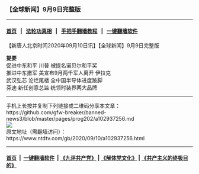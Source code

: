### 【全球新闻】9月9日完整版
------------------------

#### [首页](https://github.com/gfw-breaker/banned-news3/blob/master/README.md) &nbsp;&nbsp;|&nbsp;&nbsp; [法轮功真相](https://github.com/begood0513/basic/blob/master/README.md)  &nbsp;&nbsp;|&nbsp;&nbsp; [手把手翻墙教程](https://github.com/gfw-breaker/guides/wiki)  &nbsp;&nbsp;|&nbsp;&nbsp; [一键翻墙软件](https://github.com/gfw-breaker/nogfw/blob/master/README.md)  



<div><div class="post_content" itemprop="articleBody">
 <p>
  【新唐人北京时间2020年09月10日讯】【全球新闻】9月9日完整版
 </p>
 <p>
  <strong>
   提要
  </strong>
  <br/>
  促进中东和平
  <ok href="https://www.ntdtv.com/gb/川普.htm">
   川普
  </ok>
  被提名诺贝尔和平奖
  <br/>
  推进中东撤军 美宣布9月两千军人离开
  <ok href="https://www.ntdtv.com/gb/伊拉克.htm">
   伊拉克
  </ok>
  <br/>
  <ok href="https://www.ntdtv.com/gb/武汉弘芯.htm">
   武汉弘芯
  </ok>
  沦烂尾楼 全中国半导体进度跛脚
  <br/>
  <ok href="https://www.ntdtv.com/gb/芬迪.htm">
   芬迪
  </ok>
  新任创意总监 统领时装界两大品牌
 </p>
 <div class="single_ad">
 </div>
</div>
</div>
<hr/>
手机上长按并复制下列链接或二维码分享本文章：<br/>
https://github.com/gfw-breaker/banned-news3/blob/master/pages/prog202/a102937256.md <br/>
<a href='https://github.com/gfw-breaker/banned-news3/blob/master/pages/prog202/a102937256.md'><img src='https://github.com/gfw-breaker/banned-news3/blob/master/pages/prog202/a102937256.md.png'/></a> <br/>
原文地址（需翻墙访问）：https://www.ntdtv.com/gb/2020/09/10/a102937256.html


------------------------
#### [首页](https://github.com/gfw-breaker/banned-news3/blob/master/README.md) &nbsp;|&nbsp; [一键翻墙软件](https://github.com/gfw-breaker/nogfw/blob/master/README.md) &nbsp;| [《九评共产党》](https://github.com/gfw-breaker/9ping.md/blob/master/README.md#九评之一评共产党是什么) | [《解体党文化》](https://github.com/gfw-breaker/jtdwh.md/blob/master/README.md) | [《共产主义的终极目的》](https://github.com/gfw-breaker/gczydzjmd.md/blob/master/README.md)


<img src='http://gfw-breaker.win/banned-news3/pages/prog202/a102937256.md' width='0px' height='0px'/>
